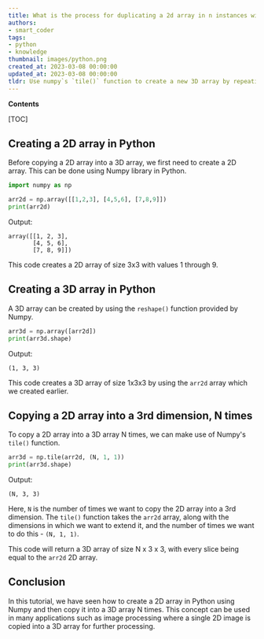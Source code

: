 ```yaml
---
title: What is the process for duplicating a 2d array in n instances within a third dimension?
authors:
- smart_coder
tags:
- python
- knowledge
thumbnail: images/python.png
created_at: 2023-03-08 00:00:00
updated_at: 2023-03-08 00:00:00
tldr: Use numpy`s `tile()` function to create a new 3D array by repeating the 2D array N times along the third dimension.
---
```


**Contents**

[TOC]

## Creating a 2D array in Python

Before copying a 2D array into a 3D array, we first need to create a 2D array. This can be done using Numpy library in Python.

```python
import numpy as np

arr2d = np.array([[1,2,3], [4,5,6], [7,8,9]])
print(arr2d)
```

Output:
```
array([[1, 2, 3],
       [4, 5, 6],
       [7, 8, 9]])
```
This code creates a 2D array of size 3x3 with values 1 through 9.


## Creating a 3D array in Python

A 3D array can be created by using the `reshape()` function provided by Numpy.

```python
arr3d = np.array([arr2d])
print(arr3d.shape)
```

Output:
```
(1, 3, 3)
```
This code creates a 3D array of size 1x3x3 by using the `arr2d` array which we created earlier.


## Copying a 2D array into a 3rd dimension, N times

To copy a 2D array into a 3D array N times, we can make use of Numpy's `tile()` function. 

```python
arr3d = np.tile(arr2d, (N, 1, 1))
print(arr3d.shape)
```

Output:
```
(N, 3, 3)
```

Here, `N` is the number of times we want to copy the 2D array into a 3rd dimension. The `tile()` function takes the `arr2d` array, along with the dimensions in which we want to extend it, and the number of times we want to do this - `(N, 1, 1)`.

This code will return a 3D array of size N x 3 x 3, with every slice being equal to the `arr2d` 2D array. 

## Conclusion

In this tutorial, we have seen how to create a 2D array in Python using Numpy and then copy it into a 3D array N times. This concept can be used in many applications such as image processing where a single 2D image is copied into a 3D array for further processing.
